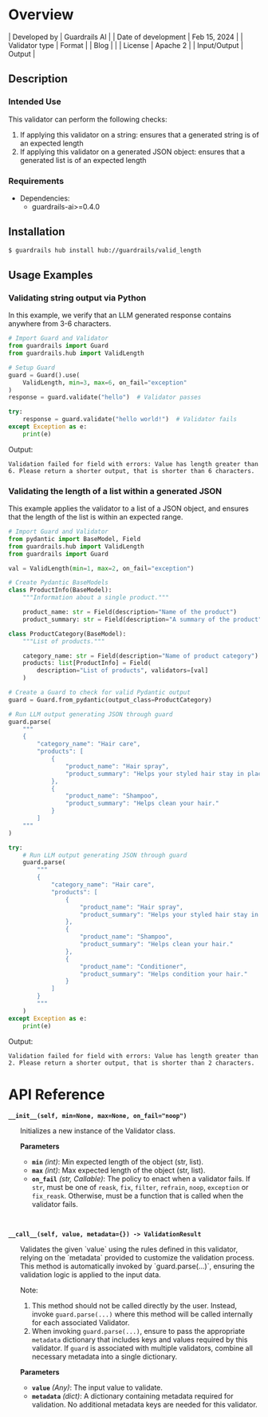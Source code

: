 # Overview

| Developed by | Guardrails AI |
| Date of development | Feb 15, 2024 |
| Validator type | Format |
| Blog |  |
| License | Apache 2 |
| Input/Output | Output |

## Description

### Intended Use
This validator can perform the following checks:

1. If applying this validator on a string: ensures that a generated string is of an expected length
2. If applying this validator on a generated JSON object: ensures that a generated list is of an expected length

### Requirements

* Dependencies:
	- guardrails-ai>=0.4.0

## Installation

```bash
$ guardrails hub install hub://guardrails/valid_length
```

## Usage Examples

### Validating string output via Python

In this example, we verify that an LLM generated response contains anywhere from 3-6 characters.

```python
# Import Guard and Validator
from guardrails import Guard
from guardrails.hub import ValidLength

# Setup Guard
guard = Guard().use(
    ValidLength, min=3, max=6, on_fail="exception"
)
response = guard.validate("hello")  # Validator passes

try:
    response = guard.validate("hello world!")  # Validator fails
except Exception as e:
    print(e)
```
Output:
```console
Validation failed for field with errors: Value has length greater than 6. Please return a shorter output, that is shorter than 6 characters.
```

### Validating the length of a list within a generated JSON

This example applies the validator to a list of a JSON object, and ensures that the length of the list is within an expected range.

```python
# Import Guard and Validator
from pydantic import BaseModel, Field
from guardrails.hub import ValidLength
from guardrails import Guard

val = ValidLength(min=1, max=2, on_fail="exception")

# Create Pydantic BaseModels
class ProductInfo(BaseModel):
    """Information about a single product."""

    product_name: str = Field(description="Name of the product")
    product_summary: str = Field(description="A summary of the product")

class ProductCategory(BaseModel):
    """List of products."""

    category_name: str = Field(description="Name of product category")
    products: list[ProductInfo] = Field(
        description="List of products", validators=[val]
    )

# Create a Guard to check for valid Pydantic output
guard = Guard.from_pydantic(output_class=ProductCategory)

# Run LLM output generating JSON through guard
guard.parse(
    """
    {
        "category_name": "Hair care",
        "products": [
            {
                "product_name": "Hair spray",
                "product_summary": "Helps your styled hair stay in place."
            },
            {
                "product_name": "Shampoo",
                "product_summary": "Helps clean your hair."
            }
        ]
    """
)

try:
    # Run LLM output generating JSON through guard
    guard.parse(
        """
        {
            "category_name": "Hair care",
            "products": [
                {
                    "product_name": "Hair spray",
                    "product_summary": "Helps your styled hair stay in place."
                },
                {
                    "product_name": "Shampoo",
                    "product_summary": "Helps clean your hair."
                },
                {
                    "product_name": "Conditioner",
                    "product_summary": "Helps condition your hair."
                }
            ]
        }
        """
    )
except Exception as e:
    print(e)
```
Output:
```console
Validation failed for field with errors: Value has length greater than 2. Please return a shorter output, that is shorter than 2 characters.
```

# API Reference

**`__init__(self, min=None, max=None, on_fail="noop")`**
<ul>
Initializes a new instance of the Validator class.

**Parameters**
- **`min`** *(int)*: Min expected length of the object (str, list).
- **`max`** *(int)*: Max expected length of the object (str, list).
- **`on_fail`** *(str, Callable)*: The policy to enact when a validator fails. If `str`, must be one of `reask`, `fix`, `filter`, `refrain`, `noop`, `exception` or `fix_reask`. Otherwise, must be a function that is called when the validator fails.
</ul>
<br/>

**`__call__(self, value, metadata={}) -> ValidationResult`**
<ul>
Validates the given `value` using the rules defined in this validator, relying on the `metadata` provided to customize the validation process. This method is automatically invoked by `guard.parse(...)`, ensuring the validation logic is applied to the input data.

Note:

1. This method should not be called directly by the user. Instead, invoke `guard.parse(...)` where this method will be called internally for each associated Validator.
2. When invoking `guard.parse(...)`, ensure to pass the appropriate `metadata` dictionary that includes keys and values required by this validator. If `guard` is associated with multiple validators, combine all necessary metadata into a single dictionary.

**Parameters**
- **`value`** *(Any)*: The input value to validate.
- **`metadata`** *(dict)*: A dictionary containing metadata required for validation. No additional metadata keys are needed for this validator.

</ul>
